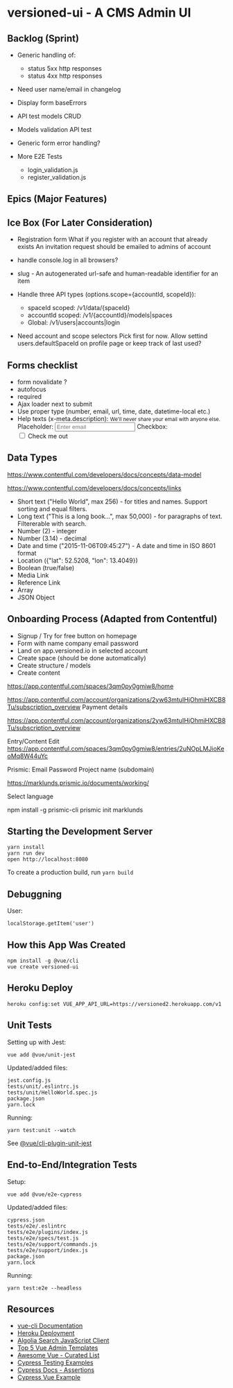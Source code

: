 # versioned-ui - A CMS Admin UI

## Backlog (Sprint)

* Generic handling of:
  * status 5xx http responses
  * status 4xx http responses

* Need user name/email in changelog

* Display form baseErrors

* API test models CRUD

* Models validation API test

* Generic form error handling?

* More E2E Tests
  * login_validation.js
  * register_validation.js

## Epics (Major Features)

## Ice Box (For Later Consideration)

* Registration form
  What if you register with an account that already exists
  An invitation request should be emailed to admins of account

* handle console.log in all browsers?

* slug - An autogenerated url-safe and human-readable identifier for an item

* Handle three API types (options.scope={accountId, scopeId}):
  * spaceId scoped: /v1/data/{spaceId}
  * accountId scoped: /v1/{accountId}/models|spaces
  * Global: /v1/users|accounts|login

* Need account and scope selectors
  Pick first for now. Allow settind users.defaultSpaceId on profile page or keep track of last used?

## Forms checklist

* form novalidate ?
* autofocus
* required
* Ajax loader next to submit
* Use proper type (number, email, url, time, date, datetime-local etc.)
* Help texts (x-meta.description):
    <small id="emailHelp" class="form-text text-muted">We'll never share your email with anyone else.</small>
Placeholder:
      <input type="email" class="form-control" id="exampleInputEmail1" aria-describedby="emailHelp" placeholder="Enter email">
Checkbox:
  <div class="form-check">
    <input type="checkbox" class="form-check-input" id="exampleCheck1">
    <label class="form-check-label" for="exampleCheck1">Check me out</label>
  </div>

## Data Types

https://www.contentful.com/developers/docs/concepts/data-model

https://www.contentful.com/developers/docs/concepts/links

* Short text ("Hello World", max 256) - for titles and names. Support sorting and equal filters.
* Long text ("This is a long book...", max 50,000) - for paragraphs of text. Filtererable with search.
* Number (2) - integer
* Number (3.14) - decimal
* Date and time ("2015-11-06T09:45:27") - A date and time in ISO 8601 format
* Location ({"lat": 52.5208, "lon": 13.4049})
* Boolean (true/false)
* Media Link
* Reference Link
* Array
* JSON Object

## Onboarding Process (Adapted from Contentful)

* Signup / Try for free button on homepage
* Form with
  name
  company
  email
  password
* Land on app.versioned.io in selected account
* Create space (should be done automatically)
* Create structure / models
* Create content

https://app.contentful.com/spaces/3qm0py0gmiw8/home

https://app.contentful.com/account/organizations/2yw63mtuIHjOhmiHXCB8Tu/subscription_overview
  Payment details

https://app.contentful.com/account/organizations/2yw63mtuIHjOhmiHXCB8Tu/subscription_overview

Entry/Content Edit
https://app.contentful.com/spaces/3qm0py0gmiw8/entries/2uNOpLMJioKeoMq8W44uYc

Prismic:
  Email
  Password
  Project name (subdomain)

https://marklunds.prismic.io/documents/working/

Select language

npm install -g prismic-cli
prismic init marklunds

## Starting the Development Server

```
yarn install
yarn run dev
open http://localhost:8080
```

To create a production build, run `yarn build`

## Debuggning

User:

```
localStorage.getItem('user')
```

## How this App Was Created

```
npm install -g @vue/cli
vue create versioned-ui
```

## Heroku Deploy

```
heroku config:set VUE_APP_API_URL=https://versioned2.herokuapp.com/v1
```

## Unit Tests

Setting up with Jest:

```
vue add @vue/unit-jest
```

Updated/added files:

```
jest.config.js
tests/unit/.eslintrc.js
tests/unit/HelloWorld.spec.js
package.json
yarn.lock
```

Running:

```
yarn test:unit --watch
```

See [@vue/cli-plugin-unit-jest](https://github.com/vuejs/vue-cli/tree/dev/packages/%40vue/cli-plugin-unit-jest)

## End-to-End/Integration Tests

Setup:

```
vue add @vue/e2e-cypress
```

Updated/added files:

```
cypress.json
tests/e2e/.eslintrc
tests/e2e/plugins/index.js
tests/e2e/specs/test.js
tests/e2e/support/commands.js
tests/e2e/support/index.js
package.json
yarn.lock
```

Running:

```
yarn test:e2e --headless
```

## Resources

* [vue-cli Documentation](https://github.com/vuejs/vue-cli/blob/dev/docs/README.md)
* [Heroku Deployment](https://wyeworks.com/blog/2018/1/8/how-to-quickly-deploy-a-vuejs-app-to-heroku)
* [Algolia Search JavaScript Client](https://www.algolia.com/doc/api-client/javascript/getting-started)
* [Top 5 Vue Admin Templates](https://ourcodeworld.com/articles/read/699/top-5-best-free-vue-js-admin-templates)
* [Awesome Vue - Curated List](https://github.com/vuejs/awesome-vue#validation)
* [Cypress Testing Examples](https://github.com/cypress-io/cypress-example-kitchensink)
* [Cypress Docs - Assertions](https://docs.cypress.io/guides/references/assertions.html)
* [Cypress Vue Example](https://github.com/cypress-io/cypress-example-recipes/tree/master/examples/blogs__vue-vuex-rest)
